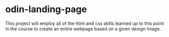 # odin-landing-page
This project will employ all of the html and css skills learned up to
this point in the course to create an entire webpage based on a given
design image.
